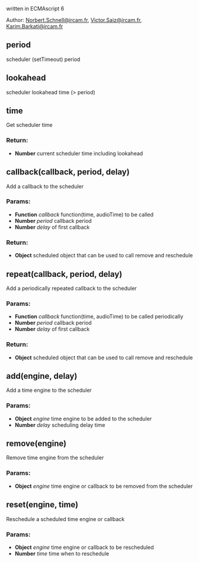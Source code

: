

<!-- Start ./src/index.js -->

written in ECMAscript 6

Author: Norbert.Schnell@ircam.fr, Victor.Saiz@ircam.fr, Karim.Barkati@ircam.fr

## period

scheduler (setTimeout) period

## lookahead

scheduler lookahead time (> period)

## time

Get scheduler time

### Return:

* **Number** current scheduler time including lookahead

## callback(callback, period, delay)

Add a callback to the scheduler

### Params: 

* **Function** *callback* function(time, audioTime) to be called
* **Number** *period* callback period
* **Number** *delay* of first callback

### Return:

* **Object** scheduled object that can be used to call remove and reschedule

## repeat(callback, period, delay)

Add a periodically repeated callback to the scheduler

### Params: 

* **Function** *callback* function(time, audioTime) to be called periodically
* **Number** *period* callback period
* **Number** *delay* of first callback

### Return:

* **Object** scheduled object that can be used to call remove and reschedule

## add(engine, delay)

Add a time engine to the scheduler

### Params: 

* **Object** *engine* time engine to be added to the scheduler
* **Number** *delay* scheduling delay time

## remove(engine)

Remove time engine from the scheduler

### Params: 

* **Object** *engine* time engine or callback to be removed from the scheduler

## reset(engine, time)

Reschedule a scheduled time engine or callback

### Params: 

* **Object** *engine* time engine or callback to be rescheduled
* **Number** *time* time when to reschedule

<!-- End ./src/index.js -->

